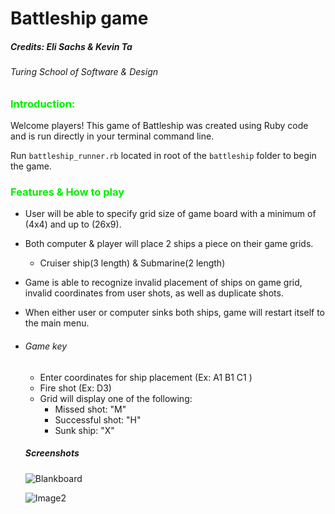 
# Battleship game


##### Credits: Eli Sachs & Kevin Ta
###### Turing School of Software & Design


### <font color="gree">Introduction:</font>
Welcome players! This game of Battleship was created using Ruby code and is run directly in your terminal command line.

Run `battleship_runner.rb` located in root of the `battleship` folder to begin the game.

### <font color="gree">Features & How to play</font>

* User will be able to specify grid size of game board with a minimum of (4x4) and up to (26x9).

* Both computer & player will place 2 ships a piece on their game grids.
  * Cruiser ship(3 length) & Submarine(2 length)

* Game is able to recognize invalid placement of ships on game grid, invalid coordinates from user shots, as well as duplicate shots.

* When either user or computer sinks both ships, game will restart itself to the main menu.

* ###### Game key
  * Enter coordinates for ship placement (Ex: A1 B1 C1 )
  * Fire shot (Ex: D3)
  * Grid will display one of the following:
    * Missed shot: "M"
    * Successful shot: "H"
    * Sunk ship: "X"

  ##### Screenshots
  ![Blankboard](/Users/kevinta/Desktop/blankboard.jpg "blank8x8")

  ![Image2](/Users/kevinta/Desktop/battleship.jpg "battleship")
